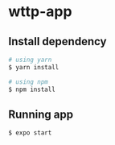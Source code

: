 # wttp-app

## Install dependency

```bash
# using yarn
$ yarn install

# using npm
$ npm install
```

## Running app

```bash
$ expo start
```
